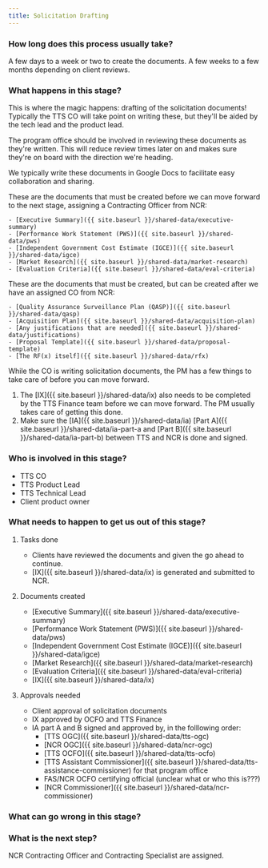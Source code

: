 ```yaml
---
title: Solicitation Drafting
---
```


### How long does this process usually take?
A few days to a week or two to create the documents. A few weeks to a few months depending on client reviews.

### What happens in this stage? 
This is where the magic happens: drafting of the solicitation documents! Typically the TTS CO will take point on writing these, but they'll be aided by the tech lead and the product lead. 

The program office should be involved in reviewing these documents as they're written. This will reduce review times later on and makes sure they're on board with the direction we're heading.

We typically write these documents in Google Docs to facilitate easy collaboration and sharing.

These are the documents that must be created before we can move forward to the next stage, assigning a Contracting Officer from NCR:

	- [Executive Summary]({{ site.baseurl }}/shared-data/executive-summary)
	- [Performance Work Statement (PWS)]({{ site.baseurl }}/shared-data/pws)
	- [Independent Government Cost Estimate (IGCE)]({{ site.baseurl }}/shared-data/igce)
	- [Market Research]({{ site.baseurl }}/shared-data/market-research)
	- [Evaluation Criteria]({{ site.baseurl }}/shared-data/eval-criteria)

These are the documents that must be created, but can be created after we have an assigned CO from NCR:

	- [Quality Assurance Surveillance Plan (QASP)]({{ site.baseurl }}/shared-data/qasp)
	- [Acquisition Plan]({{ site.baseurl }}/shared-data/acquisition-plan)
	- [Any justifications that are needed]({{ site.baseurl }}/shared-data/justifications)
	- [Proposal Template]({{ site.baseurl }}/shared-data/proposal-template)
	- [The RF(x) itself]({{ site.baseurl }}/shared-data/rfx)

While the CO is writing solicitation documents, the PM has a few things to take care of before you can move forward. 

1. The [IX]({{ site.baseurl }}/shared-data/ix) also needs to be completed by the TTS Finance team before we can move forward. The PM usually takes care of getting this done.
2. Make sure the [IA]({{ site.baseurl }}/shared-data/ia) [Part A]({{ site.baseurl }}/shared-data/ia-part-a and [Part B]({{ site.baseurl }}/shared-data/ia-part-b) between TTS and NCR is done and signed.


### Who is involved in this stage?

- TTS CO
- TTS Product Lead
- TTS Technical Lead
- Client product owner

### What needs to happen to get us out of this stage? 
1. Tasks done
	- Clients have reviewed the documents and given the go ahead to continue.
	- [IX]({{ site.baseurl }}/shared-data/ix) is generated and submitted to NCR.
2. Documents created
	- [Executive Summary]({{ site.baseurl }}/shared-data/executive-summary)
	- [Performance Work Statement (PWS)]({{ site.baseurl }}/shared-data/pws)
	- [Independent Government Cost Estimate (IGCE)]({{ site.baseurl }}/shared-data/igce)
	- [Market Research]({{ site.baseurl }}/shared-data/market-research)
	- [Evaluation Criteria]({{ site.baseurl }}/shared-data/eval-criteria)
	- [IX]({{ site.baseurl }}/shared-data/ix)

3. Approvals needed
	- Client approval of solicitation documents
	- IX approved by OCFO and TTS Finance
	- IA part A and B signed and approved by, in the folllowing order:
		- [TTS OGC]({{ site.baseurl }}/shared-data/tts-ogc)
		- [NCR OGC]({{ site.baseurl }}/shared-data/ncr-ogc)
		- [TTS OCFO]({{ site.baseurl }}/shared-data/tts-ocfo)
		- [TTS Assistant Commissioner]({{ site.baseurl }}/shared-data/tts-assistance-commissioner) for that program office
		- FAS/NCR OCFO certifying official (unclear what or who this is???)
		- [NCR Commissioner]({{ site.baseurl }}/shared-data/ncr-commissioner)


### What can go wrong in this stage? 

### What is the next step?
NCR Contracting Officer and Contracting Specialist are assigned.

